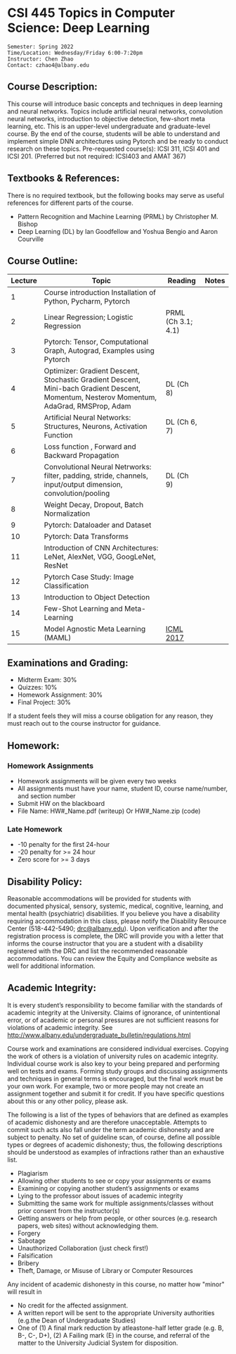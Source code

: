 # CSI 445 Topics in Computer Science: Deep Learning

```
Semester: Spring 2022 
Time/Location: Wednesday/Friday 6:00-7:20pm
Instructor: Chen Zhao
Contact: czhao4@albany.edu
```

## Course Description:

This course will introduce basic concepts and techniques in deep learning and neural networks. Topics include artificial neural networks, convolution neural networks, introduction to objective detection, few-short meta learning, etc. This is an upper-level undergraduate and graduate-level course. By the end of the course, students will be able to understand and implement simple DNN architectures using Pytorch and be ready to conduct research on these topics. Pre-requested course(s):  ICSI 311, ICSI 401 and ICSI 201. (Preferred but not required: ICSI403 and AMAT 367)

## Textbooks & References:

There is no required textbook, but the following books may serve as useful references for different parts of the course.
* Pattern Recognition and Machine Learning (PRML) by Christopher M. Bishop
* Deep Learning (DL) by Ian Goodfellow and Yoshua Bengio and Aaron Courville


## Course Outline:

| Lecture 	| Topic                                                                                                                                                	| Reading                   	| Notes 	|
|---------	|------------------------------------------------------------------------------------------------------------------------------------------------------	|---------------------------	|-------	|
| 1       	| Course introduction Installation of Python, Pycharm, Pytorch                                                                                         	|                           	|       	|
| 2       	|     Linear Regression; Logistic   Regression                                                                                                         	|     PRML (Ch 3.1; 4.1)    	|       	|
| 3       	|     Pytorch: Tensor, Computational   Graph, Autograd, Examples using Pytorch                                                                         	|                           	|       	|
| 4       	|     Optimizer: Gradient Descent,   Stochastic Gradient Descent, Mini-bach Gradient Descent, Momentum, Nesterov   Momentum, AdaGrad, RMSProp, Adam    	|     DL (Ch 8)             	|       	|
| 5       	|     Artificial Neural Networks: Structures,   Neurons, Activation Function                                                                           	|     DL (Ch 6, 7)          	|       	|
| 6       	|     Loss function , Forward and Backward   Propagation                                                                                               	|                           	|       	|
| 7       	|     Convolutional Neural Netrworks:   filter, padding, stride, channels, input/output dimension,   convolution/pooling                               	|     DL (Ch 9)             	|       	|
| 8       	|     Weight Decay, Dropout, Batch   Normalization                                                                                                     	|                           	|       	|
| 9       	|     Pytorch: Dataloader and Dataset                                                                                                                  	|                           	|       	|
| 10      	|     Pytorch: Data Transforms                                                                                                                         	|                           	|       	|
| 11      	|     Introduction of CNN   Architectures: LeNet, AlexNet, VGG, GoogLeNet, ResNet                                                                      	|                           	|       	|
| 12      	|     Pytorch Case Study: Image   Classification                                                                                                       	|                           	|       	|
| 13      	|     Introduction to Object Detection                                                                                                                 	|                           	|       	|
| 14      	|     Few-Shot Learning and   Meta-Learning                                                                                                            	|                           	|       	|
| 15      	|     Model Agnostic Meta Learning   (MAML)                                                                                                            	| [ICML 2017](https://arxiv.org/pdf/1703.03400.pdf)	|       	|

## Examinations and Grading:
* Midterm Exam: 30%
* Quizzes: 10%
* Homework Assignment: 30%
* Final Project: 30%

If a student feels they will miss a course obligation for any reason, they must reach out to the course instructor for guidance.

## Homework:
### Homework Assignments
* Homework assignments will be given every two weeks
* All assignments must have your name, student ID, course name/number, and section number
* Submit HW on the blackboard
* File Name: HW#_Name.pdf (writeup) Or HW#_Name.zip (code)

### Late Homework
* -10 penalty for the first 24-hour
* -20 penalty for >= 24 hour
* Zero score for >= 3 days

## Disability Policy:
Reasonable accommodations will be provided for students with documented physical, sensory, systemic, medical, cognitive, learning, and mental health (psychiatric) disabilities. If you believe you have a disability requiring accommodation in this class, please notify the Disability Resource Center (518-442-5490; drc@albany.edu). Upon verification and after the registration process is complete, the DRC will provide you with a letter that informs the course instructor that you are a student with a disability registered with the DRC and list the recommended reasonable accommodations. You can review the Equity and Compliance website as well for additional information.

## Academic Integrity:
It is every student’s responsibility to become familiar with the standards of academic integrity at the University. Claims of ignorance, of unintentional error, or of academic or personal pressures are not sufficient reasons for violations of academic integrity. See http://www.albany.edu/undergraduate_bulletin/regulations.html

Course work and examinations are considered individual exercises. Copying the work of others is a violation of university rules on academic integrity. Individual course work is also key to your being prepared and performing well on tests and exams. Forming study groups and discussing assignments and techniques in general terms is encouraged, but the final work must be your own work. For example, two or more people may not create an assignment together and submit it for credit. If you have specific questions about this or any other policy, please ask.

The following is a list of the types of behaviors that are defined as examples of academic dishonesty and are therefore unacceptable. Attempts to commit such acts also fall under the term academic dishonesty and are subject to penalty. No set of guideline scan, of course, define all possible types or degrees of academic dishonesty; thus, the following descriptions should be understood as examples of infractions rather than an exhaustive list.
* Plagiarism
* Allowing other students to see or copy your assignments or exams
* Examining or copying another student’s assignments or exams
* Lying to the professor about issues of academic integrity
* Submitting the same work for multiple assignments/classes without prior consent from the instructor(s)
* Getting answers or help from people, or other sources (e.g. research papers, web sites) without acknowledging them. 
* Forgery
* Sabotage
* Unauthorized Collaboration (just check first!)
* Falsification
* Bribery
* Theft, Damage, or Misuse of Library or Computer Resources

Any incident of academic dishonesty in this course, no matter how "minor" will result in
* No credit for the affected assignment. 
* A written report will be sent to the appropriate University authorities (e.g.the Dean of Undergraduate Studies) 
* One of (1) A final mark reduction by atleastone-half letter grade (e.g. B, B-, C-, D+), (2) A Failing mark (E) in the course, and referral of the matter to the University Judicial System for disposition.









